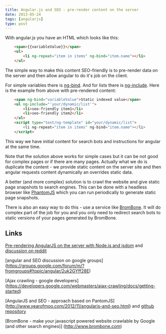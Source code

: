 ```yaml
---
title: Angular.js and SEO - pre-render content on the server
date: 2013-05-24
tags: [angularjs]
type: post
---
```


With angular.js you have an HTML which looks like this:

```html
    <span>{{variableValue}}</span>
    <ul>
        <li ng-repeat="item in items" ng-bind="item.name"></li>
    </ul>
```

The simple way to make this content SEO-friendly is to pre-render data on the server and then allow angular to do it's job on the client.
<!-- more -->
For simple variables there is [ng-bind](http://docs.angularjs.org/api/ng.directive:ngBind).
And for lists there is [ng-include](http://docs.angularjs.org/api/ng.directive:ngInclude).
Here is the example from above with pre-rendered content:

```html
    <span ng-bind="variableValue">Static indexed value</span>
    <ul ng-include="'your/dynamic/list'">
        <li>seo-friendly item1</li>
        <li>seo-friendly item2</li>
    </ul>
    <script type="text/ng-template" id="your/dynamic/list">
        <li ng-repeat="item in items" ng-bind="item.name"></li>
    </script>
```

This way we have initial content for search bots and instructions for angular at the same time.

Note that the solution above works for simple cases but it can be not good for
complex pages or if there are many pages.  Actually what we do is duplicate the
content - we provide static content on the server site and then angular
requests content dynamically an overrides static data.

A better (and more complex) solution is to crawl the website and give static page
snapshots to search engines.  This can be done with a headless browser like
[PhantomJS](http://phantomjs.org/) which you can run periodically to generate
static page snapshots.

There is also an easy way to do this - use a service like
[BromBone](http://www.brombone.com/).  It will do complex part of the job for
you and you only need to redirect search bots to static versions of your pages
generated by BromBone.


Links
--------------------------------------------
[Pre-rendering AngularJS on the server with Node.js and jsdom](https://github.com/ithkuil/angular-on-server) and [discussion on reddit](http://www.reddit.com/r/javascript/comments/1a3fdj/prerendering_angularjs_on_the_server_with_nodejs/)

[angular and SEO discussion on google groups] (https://groups.google.com/forum/m/?fromgroups#!topic/angular/2uk2GYff28E)

[Ajax crawling - google developers] (https://developers.google.com/webmasters/ajax-crawling/docs/getting-started)

[AngularJS and SEO - approach based on PantomJS] (http://www.yearofmoo.com/2012/11/angularjs-and-seo.html) and [github repository](https://github.com/steeve/angular-seo)

[BromBone - make your javascript powered website crawlable by Google (and other search engines)] (http://www.brombone.com)
